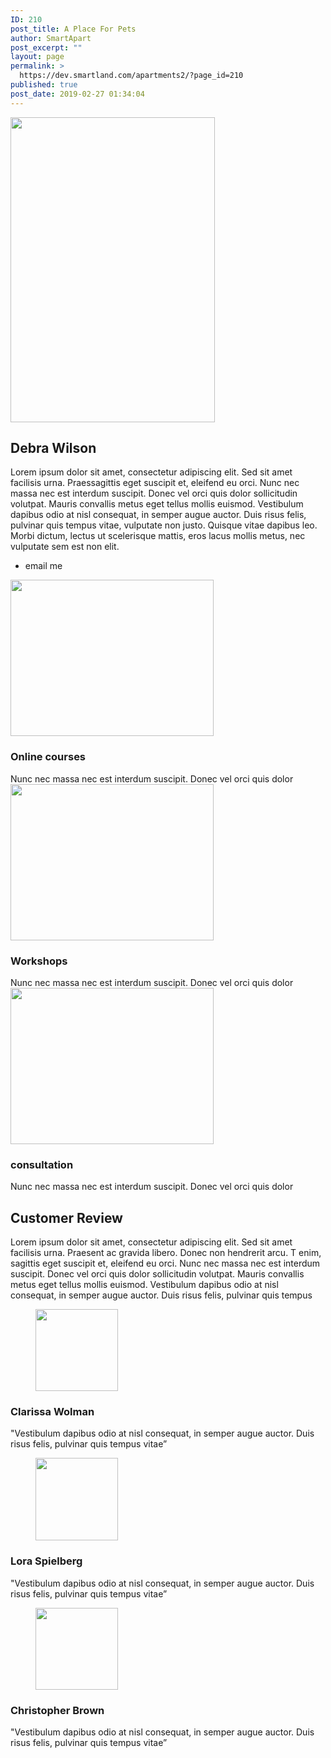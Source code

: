 ```yaml
---
ID: 210
post_title: A Place For Pets
author: SmartApart
post_excerpt: ""
layout: page
permalink: >
  https://dev.smartland.com/apartments2/?page_id=210
published: true
post_date: 2019-02-27 01:34:04
---
```

<img width="327" height="488" src="https://dev.smartland.com/apartments2/wp-content/uploads/2019/02/profile_org.jpg" alt="" srcset="https://dev.smartland.com/apartments2/wp-content/uploads/2019/02/profile_org.jpg 327w, https://dev.smartland.com/apartments2/wp-content/uploads/2019/02/profile_org-201x300.jpg 201w" sizes="(max-width: 327px) 100vw, 327px">
<h2>Debra Wilson</h2>
Lorem ipsum dolor sit amet, consectetur adipiscing elit. Sed sit amet facilisis urna. Praessagittis eget suscipit et, eleifend eu orci. Nunc nec massa nec est interdum suscipit. Donec vel orci quis dolor sollicitudin volutpat. Mauris convallis metus eget tellus mollis euismod. Vestibulum dapibus odio at nisl consequat, in semper augue auctor. Duis risus felis, pulvinar quis tempus vitae, vulputate non justo. Quisque vitae dapibus leo. Morbi dictum, lectus ut scelerisque mattis, eros lacus mollis metus, nec vulputate sem est non elit.
<ul>
 	<li>
										email me</li>
</ul>
<img width="325" height="250" src="https://dev.smartland.com/apartments2/wp-content/uploads/2019/02/experts_1_org-1.jpg" alt="" srcset="https://dev.smartland.com/apartments2/wp-content/uploads/2019/02/experts_1_org-1.jpg 325w, https://dev.smartland.com/apartments2/wp-content/uploads/2019/02/experts_1_org-1-300x231.jpg 300w" sizes="(max-width: 325px) 100vw, 325px">
<h3>Online courses</h3>
Nunc nec massa nec est interdum suscipit. Donec vel orci quis dolor

<img width="325" height="250" src="https://dev.smartland.com/apartments2/wp-content/uploads/2019/02/experts_2_org.jpg" alt="" srcset="https://dev.smartland.com/apartments2/wp-content/uploads/2019/02/experts_2_org.jpg 325w, https://dev.smartland.com/apartments2/wp-content/uploads/2019/02/experts_2_org-300x231.jpg 300w" sizes="(max-width: 325px) 100vw, 325px">
<h3>Workshops</h3>
Nunc nec massa nec est interdum suscipit. Donec vel orci quis dolor

<img width="325" height="250" src="https://dev.smartland.com/apartments2/wp-content/uploads/2019/02/experts_3_org.jpg" alt="" srcset="https://dev.smartland.com/apartments2/wp-content/uploads/2019/02/experts_3_org.jpg 325w, https://dev.smartland.com/apartments2/wp-content/uploads/2019/02/experts_3_org-300x231.jpg 300w" sizes="(max-width: 325px) 100vw, 325px">
<h3>consultation</h3>
Nunc nec massa nec est interdum suscipit. Donec vel orci quis dolor
<h2>Customer Review</h2>
Lorem ipsum dolor sit amet, consectetur adipiscing elit. Sed sit amet facilisis urna. Praesent ac gravida libero. Donec non hendrerit arcu. T enim, sagittis eget suscipit et, eleifend eu orci. Nunc nec massa nec est interdum suscipit. Donec vel orci quis dolor sollicitudin volutpat. Mauris convallis metus eget tellus mollis euismod. Vestibulum dapibus odio at nisl consequat, in semper augue auctor. Duis risus felis, pulvinar quis tempus
<figure><img width="132" height="131" src="https://dev.smartland.com/apartments2/wp-content/uploads/2019/02/review_1.png" alt=""></figure>
<h3>Clarissa Wolman</h3>
"Vestibulum dapibus odio at nisl consequat, in semper augue auctor. Duis risus felis, pulvinar quis tempus vitae”
<figure><img width="132" height="132" src="https://dev.smartland.com/apartments2/wp-content/uploads/2019/02/review_2.png" alt=""></figure>
<h3>Lora Spielberg</h3>
"Vestibulum dapibus odio at nisl consequat, in semper augue auctor. Duis risus felis, pulvinar quis tempus vitae”
<figure><img width="132" height="131" src="https://dev.smartland.com/apartments2/wp-content/uploads/2019/02/review_3.png" alt=""></figure>
<h3>Christopher Brown</h3>
"Vestibulum dapibus odio at nisl consequat, in semper augue auctor. Duis risus felis, pulvinar quis tempus vitae”